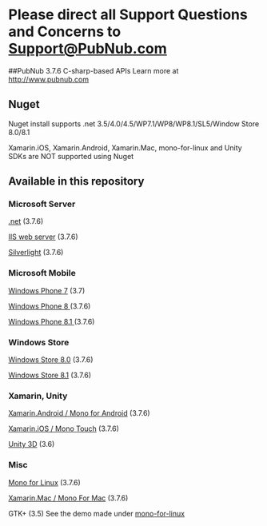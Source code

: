 # Please direct all Support Questions and Concerns to Support@PubNub.com

##PubNub 3.7.6 C-sharp-based APIs
Learn more at http://www.pubnub.com

## Nuget
Nuget install supports .net 3.5/4.0/4.5/WP7.1/WP8/WP8.1/SL5/Window Store 8.0/8.1

Xamarin.iOS, Xamarin.Android, Xamarin.Mac, mono-for-linux and Unity SDKs are NOT supported using Nuget

## Available in this repository

### Microsoft Server

[.net](csharp.net) (3.7.6)

[IIS web server](iis) (3.7.6)

[Silverlight](silverlight) (3.7.6)

### Microsoft Mobile
[Windows Phone 7](windows-phone-7) (3.7)

[Windows Phone 8 ](windows-phone-8) (3.7.6)

[Windows Phone 8.1 ](windows-phone-81) (3.7.6)


### Windows Store
[Windows Store 8.0](windows-store/windows8/PubnubWindowsStore) (3.7.6)

[Windows Store 8.1](windows-store/windows81/PubnubWindowsStore) (3.7.6)

### Xamarin, Unity
[Xamarin.Android / Mono for Android](mono-for-android) (3.7.6)

[Xamarin.iOS / Mono Touch](monotouch) (3.7.6)

[Unity 3D](https://github.com/pubnub/unity) (3.6)

### Misc
[Mono for Linux](mono-for-linux/PubNub-Messaging) (3.7.6)

[Xamarin.Mac / Mono For Mac](mono-for-mac) (3.7.6)

GTK+ (3.5)
See the demo made under [mono-for-linux](mono-for-linux/Demo/GTK%2B)



